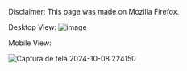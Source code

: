 Disclaimer: This page was made on Mozilla Firefox.

Desktop View:
![image](https://github.com/user-attachments/assets/808b5391-498d-479e-8537-0ab81c9cf8d9)

Mobile View:

![Captura de tela 2024-10-08 224150](https://github.com/user-attachments/assets/6e195e0b-e39f-43ed-bc41-070471719942)
